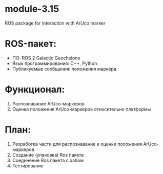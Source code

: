 # module-3.15   
ROS package for interaction with ArUco marker

# ROS-пакет:    
* ПО: ROS 2 Galactic Geochelone  
* Язык программирования: C++, Python  
* Публикуемые сообщения: положения маркера  

# Функционал:    
1.	Распознавание ArUco-маркеров 
2.	Оценка положения ArUco-маркеров относительно платформы

# План:   
1.	Разработка части для распознавание и оценки положения ArUco-маркеров 
2.	Создание (упаковка) Ros пакета 
3.	Соединение Ros пакета с хабом 
4.	Тестирование 
